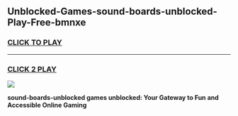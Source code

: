 
## Unblocked-Games-sound-boards-unblocked-Play-Free-bmnxe
<h3>
<a href="https://premium76.site?title=sound-boards-unblocked&ref=23A">CLICK TO PLAY</a></h3>
<hr>

<h3>
<a href="https://premium76.site?title=sound-boards-unblocked&ref=23A">CLICK 2 PLAY</a>
  
</h3>

<a href="https://premium76.site?title=sound-boards-unblocked&ref=23A"><img src="https://clearcache.store/games.png"></a>


**sound-boards-unblocked games unblocked: Your Gateway to Fun and Accessible Online Gaming**
